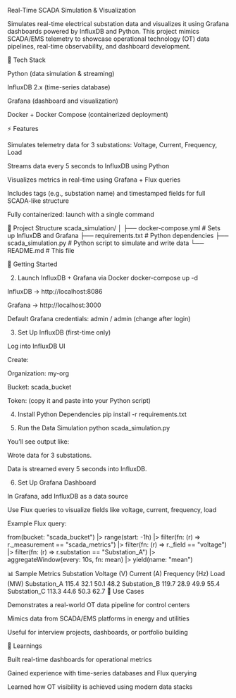 Real-Time SCADA Simulation & Visualization

Simulates real-time electrical substation data and visualizes it using Grafana dashboards powered by InfluxDB and Python. This project mimics SCADA/EMS telemetry to showcase operational technology (OT) data pipelines, real-time observability, and dashboard development.

🔧 Tech Stack

Python (data simulation & streaming)

InfluxDB 2.x (time-series database)

Grafana (dashboard and visualization)

Docker + Docker Compose (containerized deployment)

⚡ Features

Simulates telemetry data for 3 substations: Voltage, Current, Frequency, Load

Streams data every 5 seconds to InfluxDB using Python

Visualizes metrics in real-time using Grafana + Flux queries

Includes tags (e.g., substation name) and timestamped fields for full SCADA-like structure

Fully containerized: launch with a single command

📁 Project Structure
scada_simulation/
│
├── docker-compose.yml        # Sets up InfluxDB and Grafana
├── requirements.txt          # Python dependencies
├── scada_simulation.py       # Python script to simulate and write data
└── README.md                 # This file

🚀 Getting Started


2. Launch InfluxDB + Grafana via Docker
docker-compose up -d


InfluxDB → http://localhost:8086

Grafana → http://localhost:3000

Default Grafana credentials: admin / admin (change after login)

3. Set Up InfluxDB (first-time only)

Log into InfluxDB UI

Create:

Organization: my-org

Bucket: scada_bucket

Token: (copy it and paste into your Python script)

4. Install Python Dependencies
pip install -r requirements.txt

5. Run the Data Simulation
python scada_simulation.py


You’ll see output like:

Wrote data for 3 substations.


Data is streamed every 5 seconds into InfluxDB.

6. Set Up Grafana Dashboard

In Grafana, add InfluxDB as a data source

Use Flux queries to visualize fields like voltage, current, frequency, load

Example Flux query:

from(bucket: "scada_bucket")
  |> range(start: -1h)
  |> filter(fn: (r) => r._measurement == "scada_metrics")
  |> filter(fn: (r) => r._field == "voltage")
  |> filter(fn: (r) => r.substation == "Substation_A")
  |> aggregateWindow(every: 10s, fn: mean)
  |> yield(name: "mean")

📊 Sample Metrics
Substation	Voltage (V)	Current (A)	Frequency (Hz)	Load (MW)
Substation_A	115.4	32.1	50.1	48.2
Substation_B	119.7	28.9	49.9	55.4
Substation_C	113.3	44.6	50.3	62.7
📌 Use Cases

Demonstrates a real-world OT data pipeline for control centers

Mimics data from SCADA/EMS platforms in energy and utilities

Useful for interview projects, dashboards, or portfolio building

🧠 Learnings

Built real-time dashboards for operational metrics

Gained experience with time-series databases and Flux querying

Learned how OT visibility is achieved using modern data stacks